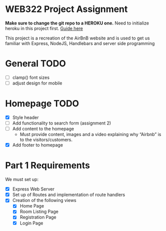 # WEB322 Project Assignment
**Make sure to change the git repo to a HEROKU one.** Need to initialize heroku in this project first. [Guide here](https://web322.ca/getting-started-with-heroku)

This project is a recreation of the AirBnB website and is used to get us familiar with Express, NodeJS, Handlebars and server side programming

# General TODO
- [ ] clamp() font sizes
- [ ] adjust design for mobile 

# Homepage TODO
- [X] Style header
- [ ] Add functionality to search form (assignment 2)
- [ ] Add content to the homepage
  - Must provide content, images and a video explaining why “Airbnb” is to the visitors/customers.
- [X] Add footer to homepage

# Part 1 Requirements
We must set up:
- [X] Express Web Server 
- [X] Set up of Routes and implementation of route handlers
- [X] Creation of the following views
  - [X] Home Page
  - [X] Room Listing Page
  - [X] Registration Page
  - [X] Login Page